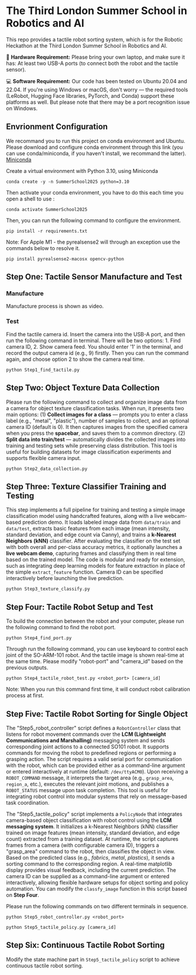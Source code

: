 # The Third London Summer School in Robotics and AI

This repo provides a tactile robot sorting system, which is for the Robotic Heckathon at the Third London Summer School in Robotics and AI.

🔧 **Hardware Requirement:** Please bring your own laptop, and make sure it has:
At least two USB-A ports (to connect both the robot and the tactile sensor).

💻 **Software Requirement:** Our code has been tested on Ubuntu 20.04 and 22.04. If you're using Windows or macOS, don't worry — the required tools (LeRobot, Hugging Face libraries, PyTorch, and Conda) support these platforms as well. But please note that there may be a port recognition issue on Windows.

## Envrionment Configuration
We recommand you to run this project on conda environment and Ubuntu. Please download and configure conda environment through this link (you can use conda/miniconda, if you haven't install, we recommand the latter). [Miniconda](https://www.anaconda.com/docs/getting-started/miniconda/install#linux)

Create a virtual environment with Python 3.10, using Miniconda
```
conda create -y -n SummerSchool2025 python=3.10 
```

Then activate your conda environment, you have to do this each time you open a shell to use : 
```
conda activate SummerSchool2025
```

Then, you can run the following command to configure the environment.
```
pip install -r requirements.txt
```

Note: For Apple M1 - the pyrealsense2 will through an exception use the commands below to resolve it.
```
pip install pyrealsense2-macosx opencv-python
```

## Step One: Tactile Sensor Manufacture and Test
### Manufacture
Manufacture process is shown as video.

### Test
Find the tactile camera id. Insert the camera into the USB-A port, and then run the following command in terminal. There will be two options: 1. Find camera ID, 2. Show camera feed. You should enter '1' in the terminal, and record the output camera id (e.g., 9) firstly. Then you can run the command again, and choose option 2 to show the camera real time.

```
python Step1_find_tactile.py
``` 

## Step Two: Object Texture Data Collection
Please run the following command to collect and organize image data from a camera for object texture classification tasks. When run, it presents two main options: (1) **Collect images for a class** — prompts you to enter a class label (e.g., "metal", "plastic"), number of samples to collect, and an optional camera ID (default is 0). It then captures images from the specified camera when you press the **spacebar**, and saves them to a common directory. (2) **Split data into train/test** — automatically divides the collected images into training and testing sets while preserving class distribution. This tool is useful for building datasets for image classification experiments and supports flexible camera input.
```
python Step2_data_collection.py
``` 

## Step Three: Texture Classifier Training and Testing
This step implements a full pipeline for training and testing a simple image classification model using handcrafted features, along with a live webcam-based prediction demo. It loads labeled image data from `data/train` and `data/test`, extracts basic features from each image (mean intensity, standard deviation, and edge count via Canny), and trains a **k-Nearest Neighbors (kNN)** classifier. After evaluating the classifier on the test set with both overall and per-class accuracy metrics, it optionally launches a **live webcam demo**, capturing frames and classifying them in real time based on the trained model. The code is modular and ready for extension, such as integrating deep learning models for feature extraction in place of the simple `extract_feature` function. Camera ID can be specified interactively before launching the live prediction.

```
python Step3_texture_classify.py
``` 

## Step Four: Tactile Robot Setup and Test
To build the connection between the robot and your computer, please run the following command to find the robot port.
```
python Step4_find_port.py
``` 

Through run the following command, you can use keyboard to control each joint of the SO-ARM-101 robot. And the tactile image is shown real-time at the same time. Please modify "robot-port" and "camera_id" based on the previous outputs.
```
python Step4_tactile_robot_test.py <robot_port> [camera_id]
``` 
Note: When you run this command first time, it will conduct robot calibration process at first.

## Step Five: Tactile Robot Sorting for Single Object
The "Step5_robot_controller" script defines a `RobotController` class that listens for robot movement commands over the **LCM (Lightweight Communications and Marshalling)** messaging system and sends corresponding joint actions to a connected SO101 robot. It supports commands for moving the robot to predefined regions or performing a grasping action. The script requires a valid serial port for communication with the robot, which can be provided either as a command-line argument or entered interactively at runtime (default: `/dev/ttyACM0`). Upon receiving a `ROBOT_COMMAND` message, it interprets the target area (e.g., `grasp_area`, `region_a`, etc.), executes the relevant joint motions, and publishes a `ROBOT_STATUS` message upon task completion. This tool is useful for integrating robot control into modular systems that rely on message-based task coordination.


The "Step5_tactile_policy" script implements a `PolicyNode` that integrates camera-based object classification with robot control using the **LCM messaging system**. It initializes a k-Nearest Neighbors (kNN) classifier trained on image features (mean intensity, standard deviation, and edge count) extracted from a training dataset. At runtime, the script captures frames from a camera (with configurable camera ID), triggers a "grasp\_area" command to the robot, then classifies the object in view. Based on the predicted class (e.g., *fabrics*, *metal*, *plastics*), it sends a sorting command to the corresponding region. A real-time matplotlib display provides visual feedback, including the current prediction. The camera ID can be supplied as a command-line argument or entered interactively, allowing flexible hardware setups for object sorting and policy automation. You can modify the `classfy_image` function in this script based on **Step Four**.

Please run the following commands on two different terminals in sequence.
```
python Step5_robot_controller.py <robot_port>
```

```
python Step5_tactile_policy.py [camera_id]
```

## Step Six: Continuous Tactile Robot Sorting
Modify the state machine part in `Step5_tactile_policy` script to achieve continuous tactile robot sorting.